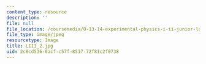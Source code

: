 ```yaml
---
content_type: resource
description: ''
file: null
file_location: /coursemedia/8-13-14-experimental-physics-i-ii-junior-lab-fall-2016-spring-2017/2c8cd5360acfc57f851772f81c2f0738_LIII_2.jpg
file_type: image/jpeg
resourcetype: Image
title: LIII_2.jpg
uid: 2c8cd536-0acf-c57f-8517-72f81c2f0738
---
```

